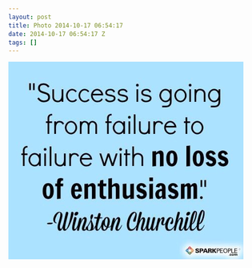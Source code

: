 ```yaml
---
layout: post
title: Photo 2014-10-17 06:54:17
date: 2014-10-17 06:54:17 Z
tags: []
---
```

![](/media/2014/10/100224837464.jpg)
